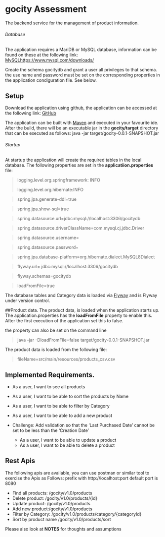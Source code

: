 # gocity Assessment

The backend service for the management of product information.

###### Database
The application requires  a MariDB or MySQL database,  information can be found on these at the following link:
[MySQL](https://www.mysql.com)https://www.mysql.com/downloads/

Create the schema gocitydb and grant a user all privileges to that schema.
the use name and password must be set on the corresponding properties in the 
application condiguration file. See below.

## Setup

Download the application using github, the application can be accessed at the following link:
[GitHub](https://github.com/barnettt/gocity)

The application can be built with [Maven](https://maven.apache.org/download.cgi) and executed in your favourite ide.
After the build, there will be an executable jar in the **gocity/target** directory that can be executed as follows:
    java -jar target/gocity-0.0.1-SNAPSHOT.jar

###### Startup

At startup the application will create the required tables in the local database.
The following properties are set in the **applicatiion.properties** file:
> logging.level.org.springframework: INFO
> 
> logging.level.org.hibernate:INFO
 
> spring.jpa.generate-ddl=true
 
> spring.jpa.show-sql=true

> spring.datasource.url=jdbc:mysql://localhost:3306/gocitydb
 
> spring.datasource.driverClassName=com.mysql.cj.jdbc.Driver
 
> spring.datasource.username=<user>
 
> spring.datasource.password=<password>

> spring.jpa.database-platform=org.hibernate.dialect.MySQL8Dialect
 
> flyway.url= jdbc:mysql://localhost:3306/gocitydb
 
> flyway.schemas=gocitydb

> loadFromFile=true

The database tables and Category data is loaded via [Flyway](https://flywaydb.org/)
and is Flyway under version control.

##Product data.
The product data, is loaded when the application starts up. The application.properties has the **loadFromFile**
property to enable this. After the first execution of the application set this to false.

the property can also be set on the command line
> java -jar -DloadFromFile=false target/gocity-0.0.1-SNAPSHOT.jar

The product data is loaded from the following file:

> fileName=src/main/resources/products_csv.csv

## Implemented  Requirements.

* As a user, I want to see all products
* As a user, I want to be able to sort the products by Name
* As a user, I want to be able to filter by Category

* As a user, I want to be able to add a new product

* Challenge: Add validation so that the ‘Last Purchased Date’ cannot be set to be less than the ‘Creation Date’
  * As a user, I want to be able to update a product
  * As a user, I want to be able to delete a product
## Rest Apis

The following apis are available, you can use postman or similar tool to exercise the Apis
as Follows:
prefix with http://localhost:port default port is 8080

* Find all products: /gocity/v1.0/products
* Delete product: /gocity/v1.0/products/{id}
* Update product: /gocity/v1.0/products
* Add new product:/gocity/v1.0/products
* Filter by Category: /gocity/v1.0/products/category/{categoryId}
* Sort by product name /gocity/v1.0/products/sort

Please also look at **NOTES** for thoughts and assumptions
